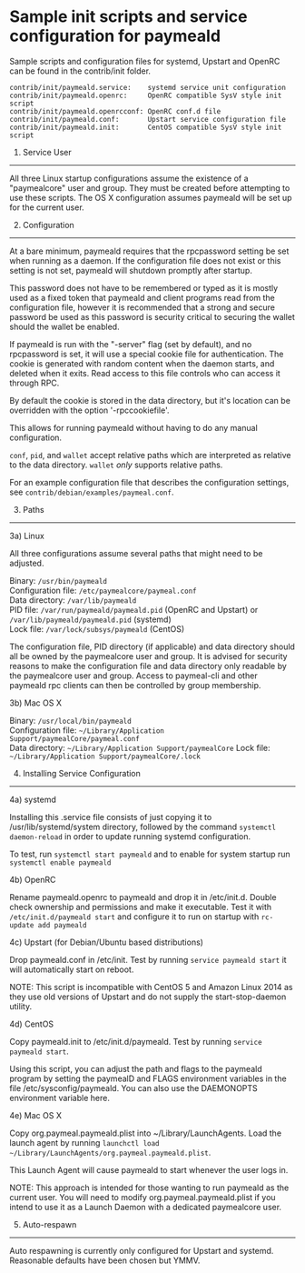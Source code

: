 Sample init scripts and service configuration for paymeald
==========================================================

Sample scripts and configuration files for systemd, Upstart and OpenRC
can be found in the contrib/init folder.

    contrib/init/paymeald.service:    systemd service unit configuration
    contrib/init/paymeald.openrc:     OpenRC compatible SysV style init script
    contrib/init/paymeald.openrcconf: OpenRC conf.d file
    contrib/init/paymeald.conf:       Upstart service configuration file
    contrib/init/paymeald.init:       CentOS compatible SysV style init script

1. Service User
---------------------------------

All three Linux startup configurations assume the existence of a "paymealcore" user
and group.  They must be created before attempting to use these scripts.
The OS X configuration assumes paymeald will be set up for the current user.

2. Configuration
---------------------------------

At a bare minimum, paymeald requires that the rpcpassword setting be set
when running as a daemon.  If the configuration file does not exist or this
setting is not set, paymeald will shutdown promptly after startup.

This password does not have to be remembered or typed as it is mostly used
as a fixed token that paymeald and client programs read from the configuration
file, however it is recommended that a strong and secure password be used
as this password is security critical to securing the wallet should the
wallet be enabled.

If paymeald is run with the "-server" flag (set by default), and no rpcpassword is set,
it will use a special cookie file for authentication. The cookie is generated with random
content when the daemon starts, and deleted when it exits. Read access to this file
controls who can access it through RPC.

By default the cookie is stored in the data directory, but it's location can be overridden
with the option '-rpccookiefile'.

This allows for running paymeald without having to do any manual configuration.

`conf`, `pid`, and `wallet` accept relative paths which are interpreted as
relative to the data directory. `wallet` *only* supports relative paths.

For an example configuration file that describes the configuration settings,
see `contrib/debian/examples/paymeal.conf`.

3. Paths
---------------------------------

3a) Linux

All three configurations assume several paths that might need to be adjusted.

Binary:              `/usr/bin/paymeald`  
Configuration file:  `/etc/paymealcore/paymeal.conf`  
Data directory:      `/var/lib/paymeald`  
PID file:            `/var/run/paymeald/paymeald.pid` (OpenRC and Upstart) or `/var/lib/paymeald/paymeald.pid` (systemd)  
Lock file:           `/var/lock/subsys/paymeald` (CentOS)  

The configuration file, PID directory (if applicable) and data directory
should all be owned by the paymealcore user and group.  It is advised for security
reasons to make the configuration file and data directory only readable by the
paymealcore user and group.  Access to paymeal-cli and other paymeald rpc clients
can then be controlled by group membership.

3b) Mac OS X

Binary:              `/usr/local/bin/paymeald`  
Configuration file:  `~/Library/Application Support/paymealCore/paymeal.conf`  
Data directory:      `~/Library/Application Support/paymealCore`
Lock file:           `~/Library/Application Support/paymealCore/.lock`

4. Installing Service Configuration
-----------------------------------

4a) systemd

Installing this .service file consists of just copying it to
/usr/lib/systemd/system directory, followed by the command
`systemctl daemon-reload` in order to update running systemd configuration.

To test, run `systemctl start paymeald` and to enable for system startup run
`systemctl enable paymeald`

4b) OpenRC

Rename paymeald.openrc to paymeald and drop it in /etc/init.d.  Double
check ownership and permissions and make it executable.  Test it with
`/etc/init.d/paymeald start` and configure it to run on startup with
`rc-update add paymeald`

4c) Upstart (for Debian/Ubuntu based distributions)

Drop paymeald.conf in /etc/init.  Test by running `service paymeald start`
it will automatically start on reboot.

NOTE: This script is incompatible with CentOS 5 and Amazon Linux 2014 as they
use old versions of Upstart and do not supply the start-stop-daemon utility.

4d) CentOS

Copy paymeald.init to /etc/init.d/paymeald. Test by running `service paymeald start`.

Using this script, you can adjust the path and flags to the paymeald program by
setting the paymealD and FLAGS environment variables in the file
/etc/sysconfig/paymeald. You can also use the DAEMONOPTS environment variable here.

4e) Mac OS X

Copy org.paymeal.paymeald.plist into ~/Library/LaunchAgents. Load the launch agent by
running `launchctl load ~/Library/LaunchAgents/org.paymeal.paymeald.plist`.

This Launch Agent will cause paymeald to start whenever the user logs in.

NOTE: This approach is intended for those wanting to run paymeald as the current user.
You will need to modify org.paymeal.paymeald.plist if you intend to use it as a
Launch Daemon with a dedicated paymealcore user.

5. Auto-respawn
-----------------------------------

Auto respawning is currently only configured for Upstart and systemd.
Reasonable defaults have been chosen but YMMV.
